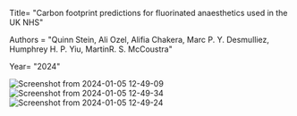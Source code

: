 Title= "Carbon footprint predictions for fluorinated anaesthetics used in the UK NHS"

Authors = "Quinn Stein, Ali Ozel, Alifia Chakera, Marc P. Y. Desmulliez, Humphrey H. P. Yiu, MartinR. S. McCoustra"

Year= "2024"

![Screenshot from 2024-01-05 12-49-09](https://github.com/QuinnSteinRes/DOWFA/assets/152495977/34a829ed-c938-4524-881f-970b666a3c66)
![Screenshot from 2024-01-05 12-49-34](https://github.com/QuinnSteinRes/DOWFA/assets/152495977/8771a397-037f-4785-9af4-47ad2a460be0)
![Screenshot from 2024-01-05 12-49-24](https://github.com/QuinnSteinRes/DOWFA/assets/152495977/34fe1ade-bafb-4f67-ad08-08faf99abfe8)
